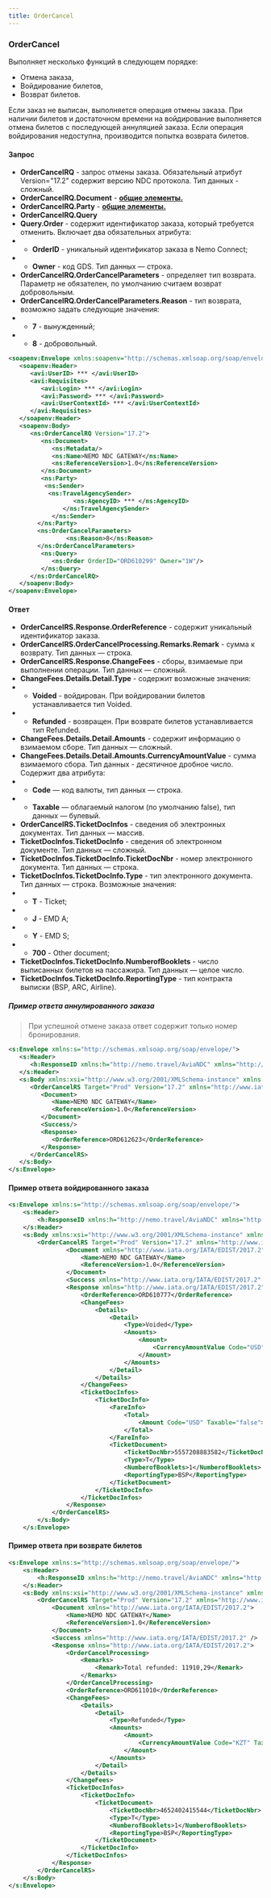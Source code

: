 ```yaml
---
title: OrderCancel
---
```


### OrderCancel
Выполняет несколько функций в следующем порядке:
-	Отмена заказа,
-	Войдирование билетов,
-	Возврат билетов.

Если заказ не выписан, выполняется операция отмены заказа. При наличии билетов и достаточном времени на войдирование выполняется отмена билетов с последующей аннуляцией заказа. Если операция войдирования недоступна, производится попытка возврата билетов.

#### Запрос
-	**OrderCancelRQ** - запрос отмены заказа. Обязательный атрибут Version="17.2" содержит версию NDC протокола. Тип данных - сложный.
-	**OrderCancelRQ.Document** - **[общие элементы.](/ndc/ndc_element)**
-	**OrderCancelRQ.Party** - **[общие элементы.](/ndc/ndc_element)**
-	**OrderCancelRQ.Query** 
-	**Query.Order** - содержит идентификатор заказа, который требуется отменить. Включает два обязательных атрибута:
-	-	**OrderID** - уникальный идентификатор заказа в Nemo Connect;
-	-	**Owner** - код GDS. Тип данных — строка.
-	**OrderCancelRQ.OrderCancelParameters** - определяет тип возврата. Параметр не обязателен, по умолчанию считаем возврат добровольным.
-	**OrderCancelRQ.OrderCancelParameters.Reason** - тип возврата, возможно задать следующие значения:
-	-	**7** - вынужденный;
-	-	**8** - добровольный. 
	
```xml
<soapenv:Envelope xmlns:soapenv="http://schemas.xmlsoap.org/soap/envelope/" xmlns:avi="http://nemo.travel/AviaNDC" xmlns:ns="http://www.iata.org/IATA/EDIST/2017.2">
   <soapenv:Header>
      <avi:UserID> *** </avi:UserID>
      <avi:Requisites>
         <avi:Login> *** </avi:Login>
         <avi:Password> *** </avi:Password>
         <avi:UserContextId> *** </avi:UserContextId>
      </avi:Requisites>
   </soapenv:Header>
   <soapenv:Body>
      <ns:OrderCancelRQ Version="17.2">
         <ns:Document>
            <ns:Metadata/>
            <ns:Name>NEMO NDC GATEWAY</ns:Name>
            <ns:ReferenceVersion>1.0</ns:ReferenceVersion>
         </ns:Document>
         <ns:Party>
          <ns:Sender>
           <ns:TravelAgencySender>
                  <ns:AgencyID> *** </ns:AgencyID>
               </ns:TravelAgencySender>            
            </ns:Sender>
        </ns:Party>
        <ns:OrderCancelParameters>
        		<ns:Reason>8</ns:Reason>
        </ns:OrderCancelParameters>
         <ns:Query>
            <ns:Order OrderID="ORD610299" Owner="1W"/>
         </ns:Query>
      </ns:OrderCancelRQ>
   </soapenv:Body>
</soapenv:Envelope>
```

#### Ответ
-	**OrderCancelRS.Response.OrderReference** - содержит уникальный идентификатор заказа.
-	**OrderCancelRS.OrderCancelProcessing.Remarks.Remark** - сумма к возврату. Тип данных — строка.
-	**OrderCancelRS.Response.ChangeFees** - сборы, взимаемые при выполнении операции. Тип данных — сложный.
-	**ChangeFees.Details.Detail.Type** - содержит возможные значения:
-	- **Voided** - войдирован. При войдировании билетов устанавливается тип Voided.
-	- **Refunded** - возвращен. При возврате билетов устанавливается тип Refunded.
-	**ChangeFees.Details.Detail.Amounts** - содержит информацию о взимаемом сборе. Тип данных — сложный.
-	**ChangeFees.Details.Detail.Amounts.CurrencyAmountValue** - сумма взимаемого сбора. Тип данных - десятичное дробное число. Содержит два атрибута: 
-	- **Code** — код валюты, тип данных — строка.
-	- **Taxable** — облагаемый налогом (по умолчанию false), тип данных — булевый.
-	**OrderCancelRS.TicketDocInfos** - сведения об электронных документах. Тип данных — массив.
-	**TicketDocInfos.TicketDocInfo** - сведения об электронном документе. Тип данных — сложный.
-	**TicketDocInfos.TicketDocInfo.TicketDocNbr** - номер электронного документа. Тип данных — строка.
-	**TicketDocInfos.TicketDocInfo.Type** - тип электронного документа. Тип данных — строка. Возможные значения:
-	- **T** - Ticket;
-	- **J** - EMD A;
-	- **Y** - EMD S;
-	- **700** - Other document;
-	**TicketDocInfos.TicketDocInfo.NumberofBooklets** - число выписанных билетов на пассажира. Тип данных — целое число.
-	**TicketDocInfos.TicketDocInfo.ReportingType** - тип контракта выписки (BSP, ARC, Airline).

##### Пример ответа аннулированного заказа

>  При успешной отмене заказа ответ содержит только номер бронирования.

```xml
<s:Envelope xmlns:s="http://schemas.xmlsoap.org/soap/envelope/">
   <s:Header>
      <h:ResponseID xmlns:h="http://nemo.travel/AviaNDC" xmlns="http://nemo.travel/AviaNDC">144227053</h:ResponseID>
   </s:Header>
   <s:Body xmlns:xsi="http://www.w3.org/2001/XMLSchema-instance" xmlns:xsd="http://www.w3.org/2001/XMLSchema">
      <OrderCancelRS Target="Prod" Version="17.2" xmlns="http://www.iata.org/IATA/EDIST/2017.2">
         <Document>
            <Name>NEMO NDC GATEWAY</Name>
            <ReferenceVersion>1.0</ReferenceVersion>
         </Document>
         <Success/>
         <Response>
            <OrderReference>ORD612623</OrderReference>
         </Response>
      </OrderCancelRS>
   </s:Body>
</s:Envelope>
```
#### Пример ответа войдированного заказа

```xml
<s:Envelope xmlns:s="http://schemas.xmlsoap.org/soap/envelope/">
	<s:Header>
		<h:ResponseID xmlns:h="http://nemo.travel/AviaNDC" xmlns="http://nemo.travel/AviaNDC">144227098</h:ResponseID>
	</s:Header>
	<s:Body xmlns:xsi="http://www.w3.org/2001/XMLSchema-instance" xmlns:xsd="http://www.w3.org/2001/XMLSchema">
		<OrderCancelRS Target="Prod" Version="17.2" xmlns="http://www.iata.org/IATA/EDIST/2017.2">
				<Document xmlns="http://www.iata.org/IATA/EDIST/2017.2">
					<Name>NEMO NDC GATEWAY</Name>
					<ReferenceVersion>1.0</ReferenceVersion>
				</Document>
				<Success xmlns="http://www.iata.org/IATA/EDIST/2017.2" />
				<Response xmlns="http://www.iata.org/IATA/EDIST/2017.2">
					<OrderReference>ORD610777</OrderReference>
					<ChangeFees>
						<Details>
							<Detail>
								<Type>Voided</Type>
								<Amounts>
									<Amount>
										<CurrencyAmountValue Code="USD" Taxable="false">0.0</CurrencyAmountValue>
									</Amount>
								</Amounts>
							</Detail>
						</Details>
					</ChangeFees>
					<TicketDocInfos>
						<TicketDocInfo>
							<FareInfo>
								<Total>
									<Amount Code="USD" Taxable="false">336.4</Amount>
								</Total>
							</FareInfo>
							<TicketDocument>
								<TicketDocNbr>5557208883582</TicketDocNbr>
								<Type>T</Type>
								<NumberofBooklets>1</NumberofBooklets>
								<ReportingType>BSP</ReportingType>
							</TicketDocument>
						</TicketDocInfo>
					</TicketDocInfos>
				</Response>
			</OrderCancelRS>
		</s:Body>
	</s:Envelope>
```
#### Пример ответа при возврате билетов

```xml
<s:Envelope xmlns:s="http://schemas.xmlsoap.org/soap/envelope/">
	<s:Header>
		<h:ResponseID xmlns:h="http://nemo.travel/AviaNDC" xmlns="http://nemo.travel/AviaNDC">144212553</h:ResponseID>
	</s:Header>
	<s:Body xmlns:xsi="http://www.w3.org/2001/XMLSchema-instance" xmlns:xsd="http://www.w3.org/2001/XMLSchema">
		<OrderCancelRS Target="Prod" Version="17.2" xmlns="http://www.iata.org/IATA/EDIST/2017.2">
			<Document xmlns="http://www.iata.org/IATA/EDIST/2017.2">
				<Name>NEMO NDC GATEWAY</Name>
				<ReferenceVersion>1.0</ReferenceVersion>
			</Document>
			<Success xmlns="http://www.iata.org/IATA/EDIST/2017.2" />
			<Response xmlns="http://www.iata.org/IATA/EDIST/2017.2">
				<OrderCancelProcessing>
					<Remarks>
						<Remark>Total refunded: 11910,29</Remark>
					</Remarks>
				</OrderCancelProcessing>
				<OrderReference>ORD611010</OrderReference>
				<ChangeFees>
					<Details>
						<Detail>
							<Type>Refunded</Type>
							<Amounts>
								<Amount>
									<CurrencyAmountValue Code="KZT" Taxable="false">3200</CurrencyAmountValue>
								</Amount>
							</Amounts>
						</Detail>
					</Details>
				</ChangeFees>
				<TicketDocInfos>
					<TicketDocInfo>
						<TicketDocument>
							<TicketDocNbr>4652402415544</TicketDocNbr>
							<Type>T</Type>
							<NumberofBooklets>1</NumberofBooklets>
							<ReportingType>BSP</ReportingType>
						</TicketDocument>
					</TicketDocInfo>
				</TicketDocInfos>
			</Response>
		</OrderCancelRS>
	</s:Body>
</s:Envelope>
```
